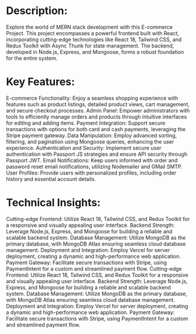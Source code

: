 
# Description:

Explore the world of MERN stack development with this  E-commerce Project. This project encompasses a powerful frontend built with React, incorporating cutting-edge technologies like React 18, Tailwind CSS, and Redux Toolkit with Async Thunk for state management. The backend, developed in Node.js, Express, and Mongoose, forms a robust foundation for the entire system.

# Key Features:

E-commerce Functionality: Enjoy a seamless shopping experience with features such as product listings, detailed product views, cart management, and secure checkout processes.
Admin Panel: Empower administrators with tools to efficiently manage orders and products through intuitive interfaces for editing and adding items.
Payment Integration: Support secure transactions with options for both card and cash payments, leveraging the Stripe payment gateway.
Data Manipulation: Employ advanced sorting, filtering, and pagination using Mongoose queries, enhancing the user experience.
Authentication and Security: Implement secure user authentication with Passport JS strategies and ensure API security through Passport JWT.
Email Notifications: Keep users informed with order and password reset email notifications, utilizing Nodemailer and GMail SMTP.
User Profiles: Provide users with personalized profiles, including order history and essential account details.

# Technical Insights:
Cutting-edge Frontend: Utilize React 18, Tailwind CSS, and Redux Toolkit for a responsive and visually appealing user interface.
Backend Strength: Leverage Node.js, Express, and Mongoose for building a reliable and scalable backend system.
Database Management: Utilize MongoDB as the primary database, with MongoDB Atlas ensuring seamless cloud database management.
Deployment and Integration: Employ Vercel for server deployment, creating a dynamic and high-performance web application.
Payment Gateway: Facilitate secure transactions with Stripe, using PaymentIntent for a custom and streamlined payment flow.
Cutting-edge Frontend: Utilize React 18, Tailwind CSS, and Redux Toolkit for a responsive and visually appealing user interface.
Backend Strength: Leverage Node.js, Express, and Mongoose for building a reliable and scalable backend system.
Database Management: Utilize MongoDB as the primary database, with MongoDB Atlas ensuring seamless cloud database management.
Deployment and Integration: Employ Vercel for server deployment, creating a dynamic and high-performance web application.
Payment Gateway: Facilitate secure transactions with Stripe, using PaymentIntent for a custom and streamlined payment flow.
